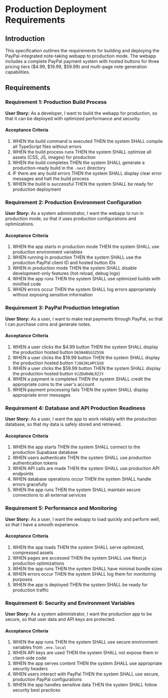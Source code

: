 # Production Deployment Requirements

## Introduction

This specification outlines the requirements for building and deploying the PayPal-integrated note-taking webapp to production mode. The webapp includes a complete PayPal payment system with hosted buttons for three pricing tiers ($4.99, $19.99, $59.99) and multi-page note generation capabilities.

## Requirements

### Requirement 1: Production Build Process

**User Story:** As a developer, I want to build the webapp for production, so that it can be deployed with optimized performance and security.

#### Acceptance Criteria

1. WHEN the build command is executed THEN the system SHALL compile all TypeScript files without errors
2. WHEN the build process runs THEN the system SHALL optimize all assets (CSS, JS, images) for production
3. WHEN the build completes THEN the system SHALL generate a production-ready build in the `.next` directory
4. IF there are any build errors THEN the system SHALL display clear error messages and halt the build process
5. WHEN the build is successful THEN the system SHALL be ready for production deployment

### Requirement 2: Production Environment Configuration

**User Story:** As a system administrator, I want the webapp to run in production mode, so that it uses production configurations and optimizations.

#### Acceptance Criteria

1. WHEN the app starts in production mode THEN the system SHALL use production environment variables
2. WHEN running in production THEN the system SHALL use the production PayPal client ID and hosted button IDs
3. WHEN in production mode THEN the system SHALL disable development-only features (hot reload, debug logs)
4. WHEN the app runs THEN the system SHALL use optimized builds with minified code
5. WHEN errors occur THEN the system SHALL log errors appropriately without exposing sensitive information

### Requirement 3: PayPal Production Integration

**User Story:** As a user, I want to make real payments through PayPal, so that I can purchase coins and generate notes.

#### Acceptance Criteria

1. WHEN a user clicks the $4.99 button THEN the system SHALL display the production hosted button `D65N4BSG3Z5SN`
2. WHEN a user clicks the $19.99 button THEN the system SHALL display the production hosted button `7J863KLHPCGS8`
3. WHEN a user clicks the $59.99 button THEN the system SHALL display the production hosted button `9JZDUR4NLRZJY`
4. WHEN a payment is completed THEN the system SHALL credit the appropriate coins to the user's account
5. WHEN payment processing fails THEN the system SHALL display appropriate error messages

### Requirement 4: Database and API Production Readiness

**User Story:** As a user, I want the app to work reliably with the production database, so that my data is safely stored and retrieved.

#### Acceptance Criteria

1. WHEN the app starts THEN the system SHALL connect to the production Supabase database
2. WHEN users authenticate THEN the system SHALL use production authentication tokens
3. WHEN API calls are made THEN the system SHALL use production API endpoints
4. WHEN database operations occur THEN the system SHALL handle errors gracefully
5. WHEN the app runs THEN the system SHALL maintain secure connections to all external services

### Requirement 5: Performance and Monitoring

**User Story:** As a user, I want the webapp to load quickly and perform well, so that I have a smooth experience.

#### Acceptance Criteria

1. WHEN the app loads THEN the system SHALL serve optimized, compressed assets
2. WHEN pages are accessed THEN the system SHALL use Next.js production optimizations
3. WHEN the app runs THEN the system SHALL have minimal bundle sizes
4. WHEN errors occur THEN the system SHALL log them for monitoring purposes
5. WHEN the app is deployed THEN the system SHALL be ready for production traffic

### Requirement 6: Security and Environment Variables

**User Story:** As a system administrator, I want the production app to be secure, so that user data and API keys are protected.

#### Acceptance Criteria

1. WHEN the app runs THEN the system SHALL use secure environment variables from `.env.local`
2. WHEN API keys are used THEN the system SHALL not expose them in client-side code
3. WHEN the app serves content THEN the system SHALL use appropriate security headers
4. WHEN users interact with PayPal THEN the system SHALL use secure, production PayPal configurations
5. WHEN the app handles sensitive data THEN the system SHALL follow security best practices